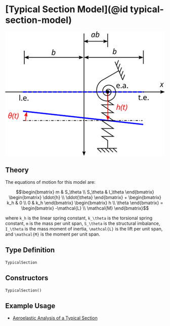 # [Typical Section Model](@id typical-section-model)

![](../typical-section.svg)

## Theory

The equations of motion for this model are:
```math
\begin{bmatrix} m & S_\theta \\ S_\theta & I_\theta \end{bmatrix}
\begin{bmatrix} \ddot{h} \\ \ddot{\theta} \end{bmatrix} +
\begin{bmatrix} k_h & 0 \\ 0 & k_h \end{bmatrix}
\begin{bmatrix} h \\ \theta \end{bmatrix} =
\begin{bmatrix} -\mathcal{L} \\ \mathcal{M} \end{bmatrix}
```
where ``k_h`` is the linear spring constant, ``k_\theta`` is the torsional spring constant, ``m`` is the mass per unit span, ``S_\theta`` is the structural imbalance, ``I_\theta`` is the mass moment of inertia, ``\mathcal{L}`` is the lift per unit span, and ``\mathcal{M}`` is the moment per unit span.

## Type Definition

```@docs
TypicalSection
```

## Constructors

```@docs
TypicalSection()
```

## Example Usage
 - [Aeroelastic Analysis of a Typical Section](@ref)
